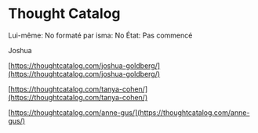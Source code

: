 # Thought Catalog

Lui-même: No
formaté par isma: No
État: Pas commencé

Joshua

[https://thoughtcatalog.com/joshua-goldberg/](https://thoughtcatalog.com/joshua-goldberg/)

[https://thoughtcatalog.com/tanya-cohen/](https://thoughtcatalog.com/tanya-cohen/)

[https://thoughtcatalog.com/anne-gus/](https://thoughtcatalog.com/anne-gus/)